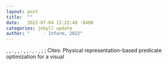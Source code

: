 ```yaml
---
layout: post
title:  ""
date:   2022-07-04 12:22:48 -0400
categories: jekyll update
author: "     - Inform, 2022"
---
```

, , . , , . , , . , . , ; ;  Cites: Physical representation-based predicate optimization for a visual